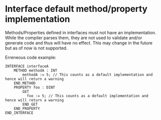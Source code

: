 # Interface default method/property implementation

Methods/Properties defined in interfaces must not have an implementation. While the compiler parses them, they are not
used to validate and/or generate code and thus will have no effect. This may change in the future but as of
now is not supported.

Erreneous code example:
```iecst
INTERFACE interfaceA
    METHOD methodA : INT
        methodA := 5; // This counts as a default implementation and hence will return a warning
    END_METHOD
    PROPERTY foo : DINT
        GET
          foo := 5; // This counts as a default implementation and hence will return a warning
        END_GET
    END_PROPERTY
END_INTERFACE
```
